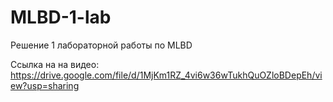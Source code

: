 # MLBD-1-lab
Решение 1 лабораторной работы по MLBD


Ссылка на на видео: https://drive.google.com/file/d/1MjKm1RZ_4vi6w36wTukhQuOZloBDepEh/view?usp=sharing
